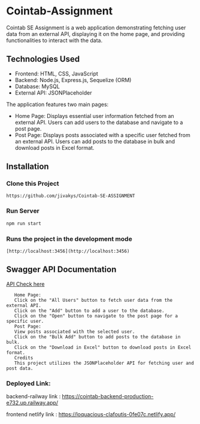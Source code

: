 # Cointab-Assignment

Cointab SE Assignment is a web application demonstrating fetching user data from an external API, displaying it on the home page, and providing functionalities to interact with the data.

## Technologies Used

- Frontend: HTML, CSS, JavaScript
- Backend: Node.js, Express.js, Sequelize (ORM)
- Database: MySQL
- External API: JSONPlaceholder

The application features two main pages:

- Home Page: Displays essential user information fetched from an external API. Users can add users to the database and navigate to a post page.
- Post Page: Displays posts associated with a specific user fetched from an external API. Users can add posts to the database in bulk and download posts in Excel format.

## Installation

### Clone this Project

```
https://github.com/jivakys/Cointab-SE-ASSIGNMENT
```

### Run Server

```javascript
npm run start
```

### Runs the project in the development mode

`[http://localhost:3456](http://localhost:3456)`

## Swagger API Documentation

[API Check here](http://localhost:3456/apidocs/)

```
   Home Page:
   Click on the "All Users" button to fetch user data from the external API.
   Click on the "Add" button to add a user to the database.
   Click on the "Open" button to navigate to the post page for a specific user.
   Post Page:
   View posts associated with the selected user.
   Click on the "Bulk Add" button to add posts to the database in bulk.
   Click on the "Download in Excel" button to download posts in Excel format.
   Credits
   This project utilizes the JSONPlaceholder API for fetching user and post data.
```

### Deployed Link:

 backend-railway link : https://cointab-backend-production-e732.up.railway.app/

 frontend netlify link : https://loquacious-clafoutis-0fe07c.netlify.app/
